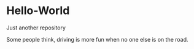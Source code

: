# Hello-World
Just another repository

Some people think, driving is more fun when no one else is on the road.

